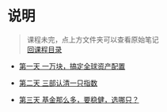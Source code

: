 # 说明

> 课程未完，点上方文件夹可以查看原始笔记<br/>[回课程目录](/README.md)

+ [第一天 一万块，搞定全球资产配置](./1.class%201/第一课笔记.md)

+ [第二天 三部认清一只指数](./2.class%202/第二课笔记.md)

+ [第三天 基金那么多，要稳健，选哪只？](./3.class%203/第三课笔记.md)
